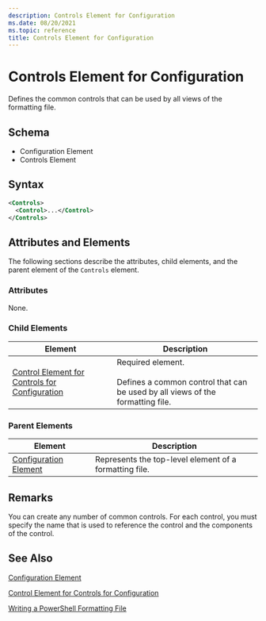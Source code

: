 ```yaml
---
description: Controls Element for Configuration
ms.date: 08/20/2021
ms.topic: reference
title: Controls Element for Configuration
---
```

# Controls Element for Configuration

Defines the common controls that can be used by all views of the formatting file.

## Schema

- Configuration Element
- Controls Element

## Syntax

```xml
<Controls>
  <Control>...</Control>
</Controls>
```

## Attributes and Elements

The following sections describe the attributes, child elements, and the parent element of the
`Controls` element.

### Attributes

None.

### Child Elements

|Element|Description|
|-------------|-----------------|
|[Control Element for Controls for Configuration](./control-element-for-controls-for-configuration-format.md)|Required element.<br /><br /> Defines a common control that can be used by all views of the formatting file.|

### Parent Elements

|Element|Description|
|-------------|-----------------|
|[Configuration Element](./configuration-element-format.md)|Represents the top-level element of a formatting file.|

## Remarks

You can create any number of common controls. For each control, you must specify the name that is
used to reference the control and the components of the control.

## See Also

[Configuration Element](./configuration-element-format.md)

[Control Element for Controls for Configuration](./control-element-for-controls-for-configuration-format.md)

[Writing a PowerShell Formatting File](./writing-a-powershell-formatting-file.md)
